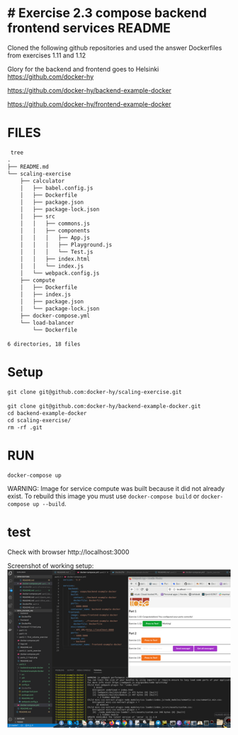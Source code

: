 # # Exercise 2.3 compose backend frontend services README

Cloned the following github repositories and used the answer Dockerfiles from exercises 1.11 and 1.12

Glory for the backend and frontend goes to Helsinki https://github.com/docker-hy

https://github.com/docker-hy/backend-example-docker

https://github.com/docker-hy/frontend-example-docker


# FILES

```code
 tree
.
├── README.md
└── scaling-exercise
    ├── calculator
    │   ├── babel.config.js
    │   ├── Dockerfile
    │   ├── package.json
    │   ├── package-lock.json
    │   ├── src
    │   │   ├── commons.js
    │   │   ├── components
    │   │   │   ├── App.js
    │   │   │   ├── Playground.js
    │   │   │   └── Test.js
    │   │   ├── index.html
    │   │   └── index.js
    │   └── webpack.config.js
    ├── compute
    │   ├── Dockerfile
    │   ├── index.js
    │   ├── package.json
    │   └── package-lock.json
    ├── docker-compose.yml
    └── load-balancer
        └── Dockerfile

6 directories, 18 files
```

# Setup
```code
git clone git@github.com:docker-hy/scaling-exercise.git

git clone git@github.com:docker-hy/backend-example-docker.git
cd backend-example-docker 
cd scaling-exercise/
rm -rf .git
```
# RUN
```code
docker-compose up
```
WARNING: Image for service compute was built because it did not already exist.
 To rebuild this image you must use `docker-compose build` or `docker-compose up --build`.

# test

Check with browser http://localhost:3000

Screenshot of working setup:
![see screenshotfile](./compose-frontend-backend-2.3-test.png?raw=true "part2.2/ports_exercise/ports_2.1-test.png")

